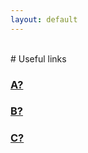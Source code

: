 ```yaml
---
layout: default
---
```


<br> 
# Useful links

### <a href="https://hvleifsson.github.io/articles/design_eng_or_tech_plan">A?</a>

### <a href="https://hvleifsson.github.io/articles/what_on_drawing">B?</a>

### <a href="https://hvleifsson.github.io/articles/cad_diff_eng_plan">C?</a>
















<br> 
 
<br> 
 
<br> 
 
<br> 
 
<br> 
 
<br> 
 
<br> 
 
<br> 
 
<br> 

<br> 
 
<br> 
 
<br> 
 
<br> 
 
<br> 
 
<br> 
 
<br> 
 
<br> 
 
<br> 
